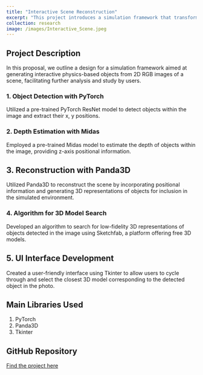 ```yaml
---
title: "Interactive Scene Reconstruction"
excerpt: "This project introduces a simulation framework that transforms 2D RGB images into interactive physics-based objects. Leveraging pre-trained PyTorch models for object detection and depth estimation, combined with Panda3D for scene reconstruction and a custom algorithm to search for 3D models, the framework offers a user-friendly interface for selecting and integrating 3D representations into the simulated environment." 
collection: research
image: /images/Interactive_Scene.jpeg
---
```

## Project Description

In this proposal, we outline a design for a simulation framework aimed at generating interactive physics-based objects from 2D RGB images of a scene, facilitating further analysis and study by users.

### 1. Object Detection with PyTorch
Utilized a pre-trained PyTorch ResNet model to detect objects within the image and extract their x, y positions.

### 2. Depth Estimation with Midas
Employed a pre-trained Midas model to estimate the depth of objects within the image, providing z-axis positional information.

## 3. Reconstruction with Panda3D
Utilized Panda3D to reconstruct the scene by incorporating positional information and generating 3D representations of objects for inclusion in the simulated environment.

### 4. Algorithm for 3D Model Search
Developed an algorithm to search for low-fidelity 3D representations of objects detected in the image using Sketchfab, a platform offering free 3D models.

## 5. UI Interface Development
Created a user-friendly interface using Tkinter to allow users to cycle through and select the closest 3D model corresponding to the detected object in the photo.

## Main Libraries Used
1. PyTorch
2. Panda3D 
3. Tkinter

## GitHub Repository
[Find the project here](https://github.com/Manoruo/Interactive-Scene-Reconstruction.git)
